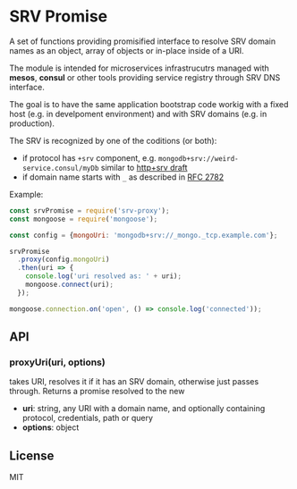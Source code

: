 # SRV Promise

A set of functions providing promisified interface
to resolve SRV domain names as an object, array of objects
or in-place inside of a URI.

The module is intended for microservices infrastrucutrs managed with **mesos**, **consul**
or other tools providing service registry through SRV DNS interface.

The goal is to have the same application bootstrap code
workig with a fixed host (e.g. in develpoment environment) and
with SRV domains (e.g. in production).

The SRV is recognized by one of the coditions (or both):

  * if protocol has `+srv` component, e.g. `mongodb+srv://weird-service.consul/myDb`
    similar to [http+srv draft](https://tools.ietf.org/html/draft-jennings-http-srv-05)
  * if domain name starts with `_` as described in
    [RFC 2782](https://www.ietf.org/rfc/rfc2782.txt)

Example:

```javascript
const srvPromise = require('srv-proxy');
const mongoose = require('mongoose');

const config = {mongoUri: 'mongodb+srv://_mongo._tcp.example.com'};

srvPromise
  .proxy(config.mongoUri)
  .then(uri => {
    console.log('uri resolved as: ' + uri);
    mongoose.connect(uri);    
  });

mongoose.connection.on('open', () => console.log('connected'));
```

## API

### proxyUri(uri, options)

takes URI, resolves it if it has an SRV domain, otherwise just passes through. Returns a promise resolved to the new

  * **uri**: string, any URI with a domain name, and optionally containing protocol, credentials, path or query
  * **options**: object

## License

MIT
